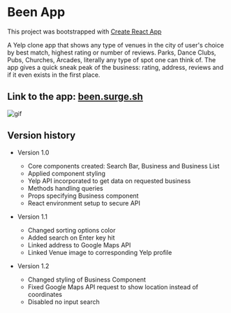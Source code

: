 # Been App

This project was bootstrapped with [Create React App](https://github.com/facebook/create-react-app)

A Yelp clone app that shows any type of venues in the city of user's choice by best match,
highest rating or number of reviews. Parks, Dance Clubs, Pubs, Churches, Arcades, literally
any type of spot one can think of. The app gives a quick sneak peak of the business: rating,
address, reviews and if it even exists in the first place.

## Link to the app: [been.surge.sh](http://been.surge.sh)

![gif](src/Components/App/been.gif)

## Version history

- Version 1.0
  - Core components created: Search Bar, Business and Business List
  - Applied component styling
  - Yelp API incorporated to get data on requested business
  - Methods handling queries
  - Props specifying Business component
  - React environment setup to secure API

- Version 1.1
  - Changed sorting options color
  - Added search on Enter key hit
  - Linked address to Google Maps API
  - Linked Venue image to corresponding Yelp profile

- Version 1.2
  - Changed styling of Business Component
  - Fixed Google Maps API request to show location instead of coordinates
  - Disabled no input search
